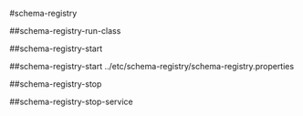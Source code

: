 #schema-registry

##schema-registry-run-class

##schema-registry-start

##schema-registry-start ../etc/schema-registry/schema-registry.properties

##schema-registry-stop

##schema-registry-stop-service


